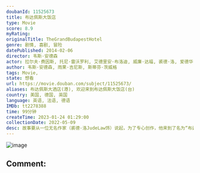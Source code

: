 ```yaml
---
doubanId: 11525673
title: 布达佩斯大饭店
type: Movie
score: 8.9
myRating: 
originalTitle: TheGrandBudapestHotel
genre: 剧情, 喜剧, 冒险
datePublished: 2014-02-06
director: 韦斯·安德森
actor: 拉尔夫·费因斯, 托尼·雷沃罗利, 艾德里安·布洛迪, 威廉·达福, 裘德·洛, 爱德华·诺顿, 西尔莎·罗南, 蒂尔达·斯文顿, 比尔·默瑞, 蕾雅·赛杜, 欧文·威尔逊, 詹森·舒瓦兹曼, 马修·阿马立克, ·默里·亚伯拉罕, 汤姆·威尔金森, 杰夫·高布伦, 哈威·凯特尔, 鲍勃·巴拉班, 费舍·史蒂芬斯, 华莱士·沃洛达斯基, 瓦里丝·阿卢瓦利亚, 杰拉·尼曼, 戈洛·欧拉, 吴永庆, 丽萨·克鲁泽, 野村训市, 卡尔·马克维斯, 弗洛里安·卢卡斯, 吉塞尔达·沃洛迪, 拉里·派恩, 尼尔·哈夫, 汉勒斯·魏格纳, 加布里埃尔·拉什, 卢卡斯·赫奇斯
author: 韦斯·安德森, 雨果·吉尼斯, 斯蒂芬·茨威格
tags: Movie, 
state: 想看
url: https://movie.douban.com/subject/11525673/
aliases: 布达佩斯大酒店(港), 欢迎来到布达佩斯大饭店(台)
country: 美国, 德国, 英国
language: 英语, 法语, 德语
IMDb: tt2278388
time: 99分钟
createTime: 2023-01-24 01:29:00
collectionDate: 2022-05-09
desc: 故事要从一位无名作家（裘德·洛JudeLaw饰）说起，为了专心创作，他来到了名为“布达佩斯”的饭店，在这里，作家遇见了饭店的主人穆斯塔法（F·莫里·亚伯拉罕F.MurrayAbraham...
---
```


![image](p2178872593.jpg)

Comment: 
---

